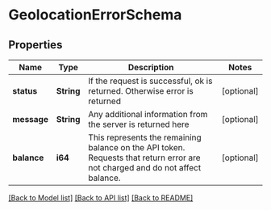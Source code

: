 # GeolocationErrorSchema

## Properties
Name | Type | Description | Notes
------------ | ------------- | ------------- | -------------
**status** | **String** | If the request is successful, ok is returned. Otherwise error is returned | [optional] 
**message** | **String** | Any additional information from the server is returned here | [optional] 
**balance** | **i64** | This represents the remaining balance on the API token. Requests that return error are not charged and do not affect balance. | [optional] 

[[Back to Model list]](../README.md#documentation-for-models) [[Back to API list]](../README.md#documentation-for-api-endpoints) [[Back to README]](../README.md)


